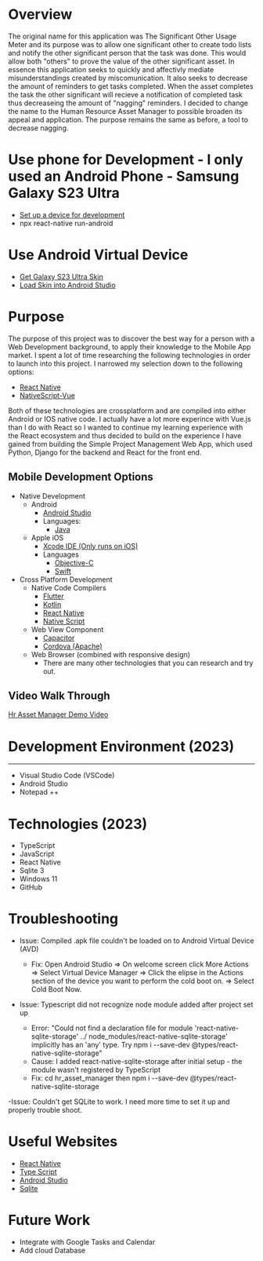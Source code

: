 # Overview

The original name for this application was The Significant Other Usage Meter and its purpose was to allow one significant other to create todo lists and notify the other significant person that the task was done. This would allow both "others" to prove the value of the other significant asset. In essence this application seeks to quickly and affectivly mediate misunderstandings created by miscomunication. It also seeks to decrease the amount of reminders to get tasks completed. When the asset completes the task the other significant will recieve a notification of completed task thus decreaseing the amount of "nagging" reminders. I decided to change the name to the Human Resource Asset Manager to possible broaden its appeal and application. The purpose remains the same as before, a tool to decrease nagging.

# Use phone for Development - I only used an Android Phone - Samsung Galaxy S23 Ultra

- [Set up a device for development](https://developer.android.com/studio/run/device)
- npx react-native run-android

# Use Android Virtual Device

- [Get Galaxy S23 Ultra Skin](https://developer.samsung.com/galaxy-emulator-skin/galaxy-s.html)
- [Load Skin into Android Studio](https://developer.samsung.com/galaxy-emulator-skin/guide.html)

# Purpose

The purpose of this project was to discover the best way for a person with a Web Development background, to apply their knowledge to the Mobile App market. I spent a lot of time researching the following technologies in order to launch into this project. I narrowed my selection down to the following options:

- [React Native](https://reactnative.dev/)
- [NativeScript-Vue](https://nativescript-vue.org/)

Both of these technologies are crossplatform and are compiled into either Android or IOS native code.
I actually have a lot more experince with Vue.js than I do with React so I wanted to continue my learning experience with the React ecosystem and thus decided to build on the experience I have gained from building the Simple Project Management Web App, which used Python, Django for the backend and React for the front end.

## Mobile Development Options

- Native Development
  - Android
    - [Android Studio](https://developer.android.com/studio)
    - Languages:
      - [Java](https://www.java.com/en/)
  - Apple iOS
    - [Xcode IDE (Only runs on iOS)](https://developer.apple.com/xcode/)
    - Languages
      - [Objective-C](https://developer.apple.com/library/archive/documentation/Cocoa/Conceptual/ProgrammingWithObjectiveC/Introduction/Introduction.html)
      - [Swift](https://www.apple.com/swift/)
- Cross Platform Development
  - Native Code Compilers
    - [Flutter](https://flutter.dev/)
    - [Kotlin](https://kotlinlang.org/)
    - [React Native](https://reactnative.dev/)
    - [Native Script](https://nativescript.org/)
  - Web View Component
    - [Capacitor](https://capacitorjs.com/)
    - [Cordova (Apache)](https://cordova.apache.org/)
  - Web Browser (combined with responsive design)
    - There are many other technologies that you can research and try out.

## Video Walk Through

[Hr Asset Manager Demo Video](http://youtube.link.goes.here)

# Development Environment (2023)

---

- Visual Studio Code (VSCode)
- Android Studio
- Notepad ++

# Technologies (2023)

- TypeScript
- JavaScript
- React Native
- Sqlite 3
- Windows 11
- GitHub

# Troubleshooting

- Issue: Compiled .apk file couldn't be loaded on to Android Virtual Device (AVD)

  - Fix: Open Android Studio => On welcome screen click More Actions => Select Virtual Device Manager => Click the elipse in the Actions section of the device you want to perform the cold boot on. => Select Cold Boot Now.

- Issue: Typescript did not recognize node module added after project set up
  - Error: "Could not find a declaration file for module 'react-native-sqlite-storage' ../ node_modules/react-native-sqlite-storage' implicitly has an 'any' type. Try npm i --save-dev @types/react-native-sqlite-storage"
  - Cause: I added react-native-sqlite-storage after initial setup - the module wasn't registered by TypeScript
  - Fix: cd hr_asset_manager then npm i --save-dev @types/react-native-sqlite-storage

-Issue: Couldn't get SQLite to work. I need more time to set it up and properly trouble shoot.

# Useful Websites

- [React Native](https://reactnative.dev/)
- [Type Script](https://www.typescriptlang.org/)
- [Android Studio](https://developer.android.com/studio)
- [Sqlite](https://sqlite.org/index.html)

# Future Work

- Integrate with Google Tasks and Calendar
- Add cloud Database
